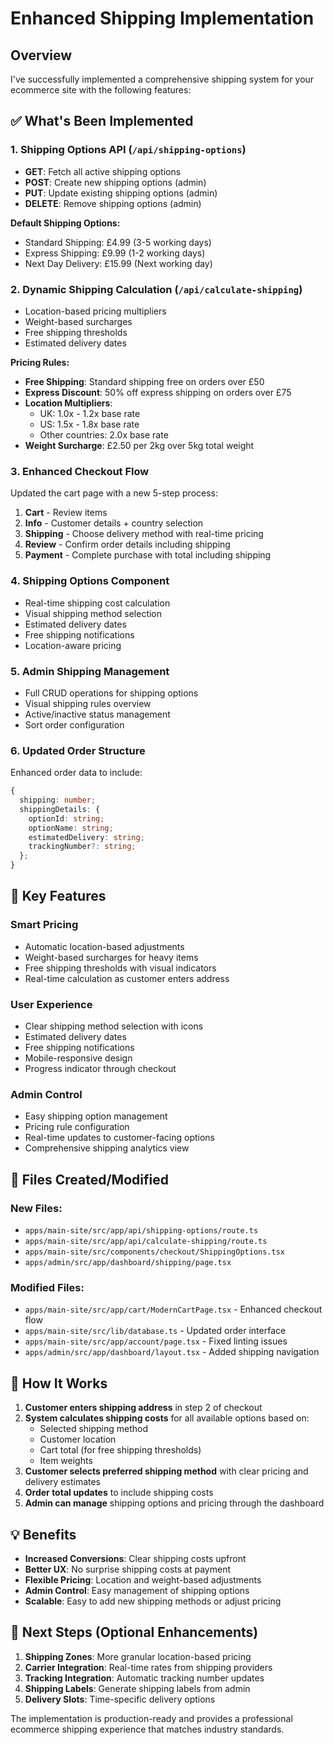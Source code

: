 # Enhanced Shipping Implementation

## Overview
I've successfully implemented a comprehensive shipping system for your ecommerce site with the following features:

## ✅ What's Been Implemented

### 1. **Shipping Options API** (`/api/shipping-options`)
- **GET**: Fetch all active shipping options
- **POST**: Create new shipping options (admin)
- **PUT**: Update existing shipping options (admin)
- **DELETE**: Remove shipping options (admin)

**Default Shipping Options:**
- Standard Shipping: £4.99 (3-5 working days)
- Express Shipping: £9.99 (1-2 working days)
- Next Day Delivery: £15.99 (Next working day)

### 2. **Dynamic Shipping Calculation** (`/api/calculate-shipping`)
- Location-based pricing multipliers
- Weight-based surcharges
- Free shipping thresholds
- Estimated delivery dates

**Pricing Rules:**
- **Free Shipping**: Standard shipping free on orders over £50
- **Express Discount**: 50% off express shipping on orders over £75
- **Location Multipliers**:
  - UK: 1.0x - 1.2x base rate
  - US: 1.5x - 1.8x base rate
  - Other countries: 2.0x base rate
- **Weight Surcharge**: £2.50 per 2kg over 5kg total weight

### 3. **Enhanced Checkout Flow**
Updated the cart page with a new 5-step process:
1. **Cart** - Review items
2. **Info** - Customer details + country selection
3. **Shipping** - Choose delivery method with real-time pricing
4. **Review** - Confirm order details including shipping
5. **Payment** - Complete purchase with total including shipping

### 4. **Shipping Options Component**
- Real-time shipping cost calculation
- Visual shipping method selection
- Estimated delivery dates
- Free shipping notifications
- Location-aware pricing

### 5. **Admin Shipping Management**
- Full CRUD operations for shipping options
- Visual shipping rules overview
- Active/inactive status management
- Sort order configuration

### 6. **Updated Order Structure**
Enhanced order data to include:
```typescript
{
  shipping: number;
  shippingDetails: {
    optionId: string;
    optionName: string;
    estimatedDelivery: string;
    trackingNumber?: string;
  };
}
```

## 🚀 Key Features

### **Smart Pricing**
- Automatic location-based adjustments
- Weight-based surcharges for heavy items
- Free shipping thresholds with visual indicators
- Real-time calculation as customer enters address

### **User Experience**
- Clear shipping method selection with icons
- Estimated delivery dates
- Free shipping notifications
- Mobile-responsive design
- Progress indicator through checkout

### **Admin Control**
- Easy shipping option management
- Pricing rule configuration
- Real-time updates to customer-facing options
- Comprehensive shipping analytics view

## 📁 Files Created/Modified

### New Files:
- `apps/main-site/src/app/api/shipping-options/route.ts`
- `apps/main-site/src/app/api/calculate-shipping/route.ts`
- `apps/main-site/src/components/checkout/ShippingOptions.tsx`
- `apps/admin/src/app/dashboard/shipping/page.tsx`

### Modified Files:
- `apps/main-site/src/app/cart/ModernCartPage.tsx` - Enhanced checkout flow
- `apps/main-site/src/lib/database.ts` - Updated order interface
- `apps/main-site/src/app/account/page.tsx` - Fixed linting issues
- `apps/admin/src/app/dashboard/layout.tsx` - Added shipping navigation

## 🎯 How It Works

1. **Customer enters shipping address** in step 2 of checkout
2. **System calculates shipping costs** for all available options based on:
   - Selected shipping method
   - Customer location
   - Cart total (for free shipping thresholds)
   - Item weights
3. **Customer selects preferred shipping method** with clear pricing and delivery estimates
4. **Order total updates** to include shipping costs
5. **Admin can manage** shipping options and pricing through the dashboard

## 💡 Benefits

- **Increased Conversions**: Clear shipping costs upfront
- **Better UX**: No surprise shipping costs at payment
- **Flexible Pricing**: Location and weight-based adjustments
- **Admin Control**: Easy management of shipping options
- **Scalable**: Easy to add new shipping methods or adjust pricing

## 🔧 Next Steps (Optional Enhancements)

1. **Shipping Zones**: More granular location-based pricing
2. **Carrier Integration**: Real-time rates from shipping providers
3. **Tracking Integration**: Automatic tracking number updates
4. **Shipping Labels**: Generate shipping labels from admin
5. **Delivery Slots**: Time-specific delivery options

The implementation is production-ready and provides a professional ecommerce shipping experience that matches industry standards.